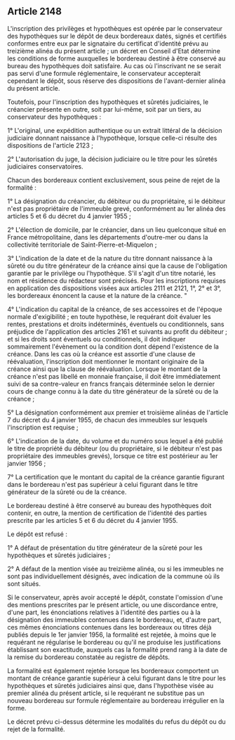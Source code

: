 Article 2148
----
L'inscription des privilèges et hypothèques est opérée par le conservateur des
hypothèques sur le dépôt de deux bordereaux datés, signés et certifiés conformes
entre eux par le signataire du certificat d'identité prévu au treizième alinéa
du présent article ; un décret en Conseil d'Etat détermine les conditions de
forme auxquelles le bordereau destiné à être conservé au bureau des hypothèques
doit satisfaire. Au cas où l'inscrivant ne se serait pas servi d'une formule
réglementaire, le conservateur accepterait cependant le dépôt, sous réserve des
dispositions de l'avant-dernier alinéa du présent article.

Toutefois, pour l'inscription des hypothèques et sûretés judiciaires, le
créancier présente en outre, soit par lui-même, soit par un tiers, au
conservateur des hypothèques :

1° L'original, une expédition authentique ou un extrait littéral de la décision
judiciaire donnant naissance à l'hypothèque, lorsque celle-ci résulte des
dispositions de l'article 2123 ;

2° L'autorisation du juge, la décision judiciaire ou le titre pour les sûretés
judiciaires conservatoires.

Chacun des bordereaux contient exclusivement, sous peine de rejet de la
formalité :

1° La désignation du créancier, du débiteur ou du propriétaire, si le débiteur
n'est pas propriétaire de l'immeuble grevé, conformément au 1er alinéa des
articles 5 et 6 du décret du 4 janvier 1955 ;

2° L'élection de domicile, par le créancier, dans un lieu quelconque situé en
France métropolitaine, dans les départements d'outre-mer ou dans la collectivité
territoriale de Saint-Pierre-et-Miquelon ;

3° L'indication de la date et de la nature du titre donnant naissance à la
sûreté ou du titre générateur de la créance ainsi que la cause de l'obligation
garantie par le privilège ou l'hypothèque. S'il s'agit d'un titre notarié, les
nom et résidence du rédacteur sont précisés. Pour les inscriptions requises en
application des dispositions visées aux articles 2111 et 2121, 1°, 2° et 3°, les
bordereaux énoncent la cause et la nature de la créance. "

4° L'indication du capital de la créance, de ses accessoires et de l'époque
normale d'exigibilité ; en toute hypothèse, le requérant doit évaluer les
rentes, prestations et droits indéterminés, éventuels ou conditionnels, sans
préjudice de l'application des articles 2161 et suivants au profit du débiteur ;
et si les droits sont éventuels ou conditionnels, il doit indiquer sommairement
l'évènement ou la condition dont dépend l'existence de la créance. Dans les cas
où la créance est assortie d'une clause de réévaluation, l'inscription doit
mentionner le montant originaire de la créance ainsi que la clause de
réévaluation. Lorsque le montant de la créance n'est pas libellé en monnaie
française, il doit être immédiatement suivi de sa contre-valeur en francs
français déterminée selon le dernier cours de change connu à la date du titre
générateur de la sûreté ou de la créance ;

5° La désignation conformément aux premier et troisième alinéas de l'article 7
du décret du 4 janvier 1955, de chacun des immeubles sur lesquels l'inscription
est requise ;

6° L'indication de la date, du volume et du numéro sous lequel a été publié le
titre de propriété du débiteur (ou du propriétaire, si le débiteur n'est pas
propriétaire des immeubles grevés), lorsque ce titre est postérieur au 1er
janvier 1956 ;

7° La certification que le montant du capital de la créance garantie figurant
dans le bordereau n'est pas supérieur à celui figurant dans le titre générateur
de la sûreté ou de la créance.

Le bordereau destiné à être conservé au bureau des hypothèques doit contenir, en
outre, la mention de certification de l'identité des parties prescrite par les
articles 5 et 6 du décret du 4 janvier 1955.

Le dépôt est refusé :

1° A défaut de présentation du titre générateur de la sûreté pour les
hypothèques et sûretés judiciaires ;

2° A défaut de la mention visée au treizième alinéa, ou si les immeubles ne sont
pas individuellement désignés, avec indication de la commune où ils sont situés.

Si le conservateur, après avoir accepté le dépôt, constate l'omission d'une des
mentions prescrites par le présent article, ou une discordance entre, d'une
part, les énonciations relatives à l'identité des parties ou à la désignation
des immeubles contenues dans le bordereau, et, d'autre part, ces mêmes
énonciations contenues dans les bordereaux ou titres déjà publiés depuis le 1er
janvier 1956, la formalité est rejetée, à moins que le requérant ne régularise
le bordereau ou qu'il ne produise les justifications établissant son exactitude,
auxquels cas la formalité prend rang à la date de la remise du bordereau
constatée au registre de dépôts.

La formalité est également rejetée lorsque les bordereaux comportent un montant
de créance garantie supérieur à celui figurant dans le titre pour les
hypothèques et sûretés judiciaires ainsi que, dans l'hypothèse visée au premier
alinéa du présent article, si le requérant ne substitue pas un nouveau bordereau
sur formule réglementaire au bordereau irrégulier en la forme.

Le décret prévu ci-dessus détermine les modalités du refus du dépôt ou du rejet
de la formalité.
